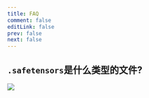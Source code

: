 ```yaml
---
title: FAQ
comment: false
editLink: false
prev: false
next: false
---
```


## `.safetensors`是什么类型的文件?

![](https://cdn.jsdelivr.net/gh/hhypygy/picx-images-hosting@master/image.1zi12mk1ae.webp)
